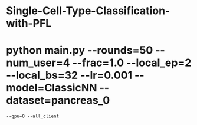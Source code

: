 # Single-Cell-Type-Classification-with-PFL


# python main.py --rounds=50 --num_user=4 --frac=1.0 --local_ep=2 --local_bs=32 --lr=0.001 --model=ClassicNN --dataset=pancreas_0
    --gpu=0 --all_client
